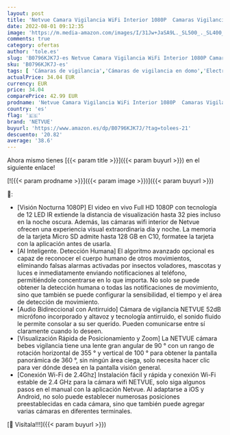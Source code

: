 ```yaml
---
layout: post
title: 'Netvue Camara Vigilancia WiFi Interior 1080P  Camaras Vigilancia Domicilio WiFi Audio Bidireccional Compatible con Alexa  Camara Seguridad Vista 360°  Detección de Movimiento & Alerta Instantánea'
date: 2022-08-01 09:12:35
image: 'https://m.media-amazon.com/images/I/31Jw+JaSA9L._SL500_._SL400_.jpg'
comments: true
category: ofertas
author: 'tole.es'
slug: 'B0796KJK7J-es Netvue Camara Vigilancia WiFi Interior 1080P Camaras...'
sku: 'B0796KJK7J-es'
tags: [ 'Cámaras de vigilancia','Cámaras de vigilancia en domo','Electrónica','Fotografía y videocámaras','alexa','netvue','🇪🇸', ]
actualPrice: 34.04 EUR
currency: EUR
price: 34.04
comparePrice: 42.99 EUR
prodname: 'Netvue Camara Vigilancia WiFi Interior 1080P  Camaras Vigilancia Domicilio WiFi Audio Bidireccional Compatible con Alexa  Camara Seguridad Vista 360°  Detección de Movimiento & Alerta Instantánea'
country: 'es'
flag: '🇪🇸'
brand: 'NETVUE'
buyurl: 'https://www.amazon.es/dp/B0796KJK7J/?tag=tolees-21'
descuento: '20.82'
average: '38.6'
---
```


Ahora mismo tienes [{{< param title >}}]({{< param buyurl >}}) en el siguiente enlace!

[![{{< param prodname >}}]({{< param image >}})]({{< param buyurl >}})

🔎:

- [Visión Nocturna 1080P] El video en vivo Full HD 1080P con tecnología de 12 LED IR extiende la distancia de visualización hasta 32 pies incluso en la noche oscura. Además, las cámaras wifi interior de Netvue ofrecen una experiencia visual extraordinaria día y noche. La memoria de la tarjeta Micro SD admite hasta 128 GB en C10, formatee la tarjeta con la aplicación antes de usarla.
- [AI Inteligente. Detección Humana] El algoritmo avanzado opcional es capaz de reconocer el cuerpo humano de otros movimientos, eliminando falsas alarmas activadas por insectos voladores, mascotas y luces e inmediatamente enviando notificaciones al teléfono, permitiéndole concentrarse en lo que importa. No solo se puede obtener la detección humana o todas las notificaciones de movimiento, sino que también se puede configurar la sensibilidad, el tiempo y el área de detección de movimiento.
- [Audio Bidireccional con Antirruido] Cámara de vigilancia NETVUE 52dB micrófono incorporado y altavoz y tecnología antirruido, el sonido fluido le permite consolar a su ser querido. Pueden comunicarse entre sí claramente cuando lo deseen.
- [Visualización Rápida de Posicionamiento y Zoom] La NETVUE cámara bebes vigilancia tiene una lente gran angular de 90 ° con un rango de rotación horizontal de 355 ° y vertical de 100 ° para obtener la pantalla panorámica de 360 ​​°, sin ningún área ciega, solo necesita hacer clic para ver dónde desea en la pantalla visión general.
- [Conexión Wi-Fi de 2.4Ghz] Instalación fácil y rápida y conexión Wi-Fi estable de 2.4 GHz para la cámara wifi NETVUE, solo siga algunos pasos en el manual con la aplicación Netvue. Al adaptarse a iOS y Android, no solo puede establecer numerosas posiciones preestablecidas en cada cámara, sino que también puede agregar varias cámaras en diferentes terminales.

[🛒 Visítala!!!]({{< param buyurl >}})
